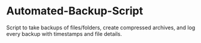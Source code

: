 # Automated-Backup-Script
Script to take backups of files/folders, create compressed archives, and log every  backup with timestamps and file details.
